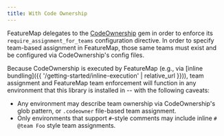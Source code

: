 ```yaml
---
title: With Code Ownership
---
```


FeatureMap delegates to the [CodeOwnership](https://github.com/rubyatscale/code_ownership) gem in order to enforce its `require_assignment_for_teams` configuration directive.  In order to specify team-based assignment in FeatureMap, those same teams must exist and be configured via CodeOwnership's config files.

Because CodeOwnership is executed by FeatureMap (e.g., via [inline bundling]({{ '/getting-started/inline-execution' | relative_url }})), team assignment and FeatureMap team enforcement will function in any environment that this library is installed in -- with the following caveats:

  - Any environment may describe team ownership via CodeOwnership's glob pattern, or `.codeowner` file-based team assignment.
  - Only environments that support `#`-style comments may include inline `# @team Foo` style team assignments.
